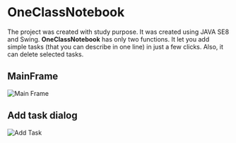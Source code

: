 # OneClassNotebook

The project was created with study purpose. It was created using JAVA SE8 and Swing. **OneClassNotebook** has only two functions. It let you add simple tasks (that you can describe in one line)
in just a few clicks. Also, it can delete selected tasks.

## MainFrame
![Main Frame](https://lh4.googleusercontent.com/lzlZrYVnGBE6u_r2wORfp363m4Kv0EAyuefHTT5IO1MBI3uBmTnPhjeYuvPQ8NK1x80kC5fVyM5PD0g=w2070-h1480 "Main Frame")

## Add task dialog
![Add Task](https://lh5.googleusercontent.com/HzkCB2SIKKUxbGUr3wpR1OQS1B_c3TMHetzmm7_rPLkqpxlI4xP5gfgQbo4Dwp8OMweP1hZ1kCnNBOY=w2552-h1408)
